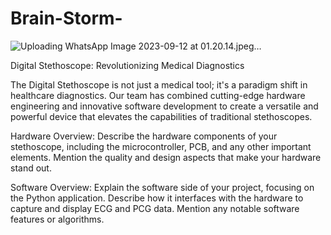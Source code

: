 # Brain-Storm-
![Uploading WhatsApp Image 2023-09-12 at 01.20.14.jpeg…]()


Digital Stethoscope: Revolutionizing Medical Diagnostics

The Digital Stethoscope is not just a medical tool; it's a paradigm shift in healthcare diagnostics. Our team has combined cutting-edge hardware engineering and innovative software development to create a versatile and powerful device that elevates the capabilities of traditional stethoscopes.

Hardware Overview:
Describe the hardware components of your stethoscope, including the microcontroller, PCB, and any other important elements. Mention the quality and design aspects that make your hardware stand out.


Software Overview:
Explain the software side of your project, focusing on the Python application. Describe how it interfaces with the hardware to capture and display ECG and PCG data. Mention any notable software features or algorithms.
